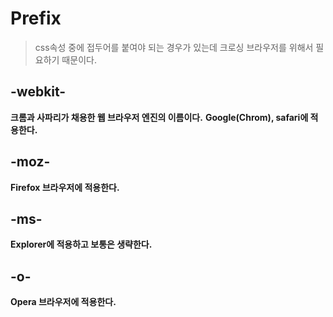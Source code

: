 # Prefix
> css속성 중에 접두어를 붙여야 되는 경우가 있는데 크로싱 브라우저를 위해서 필요하기 때문이다.  

## -webkit-
__크롬과 사파리가 채용한 웹 브라우저 엔진의 이름이다.__
__Google(Chrom), safari에 적용한다.__

## -moz-
__Firefox 브라우저에 적용한다.__

## -ms-
__Explorer에 적용하고 보통은 생략한다.__

## -o-
__Opera 브라우저에 적용한다.__
